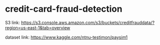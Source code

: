 # credit-card-fraud-detection

S3 link: https://s3.console.aws.amazon.com/s3/buckets/creditfrauddata/?region=us-east-1&tab=overview

dataset link: https://www.kaggle.com/ntnu-testimon/paysim1
